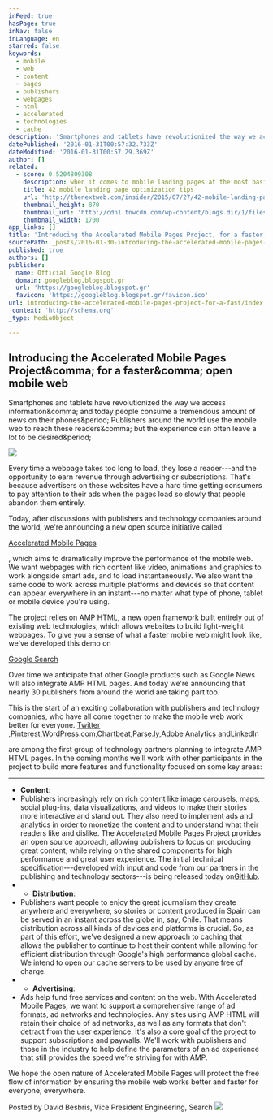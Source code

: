 ```yaml
---
inFeed: true
hasPage: true
inNav: false
inLanguage: en
starred: false
keywords:
  - mobile
  - web
  - content
  - pages
  - publishers
  - webpages
  - html
  - accelerated
  - technologies
  - cache
description: 'Smartphones and tablets have revolutionized the way we access information, and today people consume a tremendous amount of news on their phones. Publishers around the world use the mobile web to reach these readers, but the experience can often leave a lot to be desired.'
datePublished: '2016-01-31T00:57:32.733Z'
dateModified: '2016-01-31T00:57:29.369Z'
author: []
related:
  - score: 0.5204809308
    description: when it comes to mobile landing pages at the most basic level a landing page is the first interaction a customer will have with your website. Getting that first impression right is critical.
    title: 42 mobile landing page optimization tips
    url: 'http://thenextweb.com/insider/2015/07/27/42-mobile-landing-page-optimization-tips/'
    thumbnail_height: 870
    thumbnail_url: 'http://cdn1.tnwcdn.com/wp-content/blogs.dir/1/files/2015/07/optimization.jpg'
    thumbnail_width: 1700
app_links: []
title: 'Introducing the Accelerated Mobile Pages Project, for a faster, open mobile web'
sourcePath: _posts/2016-01-30-introducing-the-accelerated-mobile-pages-project-for-a-fast.md
published: true
authors: []
publisher:
  name: Official Google Blog
  domain: googleblog.blogspot.gr
  url: 'https://googleblog.blogspot.gr'
  favicon: 'https://googleblog.blogspot.gr/favicon.ico'
url: introducing-the-accelerated-mobile-pages-project-for-a-fast/index.html
_context: 'http://schema.org'
_type: MediaObject

---
```

<article style=""><h1>Introducing the Accelerated Mobile Pages Project&amp;comma; for a faster&amp;comma; open mobile web</h1><p>Smartphones and tablets have revolutionized the way we access information&amp;comma; and today people consume a tremendous amount of news on their phones&amp;period; Publishers around the world use the mobile web to reach these readers&amp;comma; but the experience can often leave a lot to be desired&amp;period;</p><img src="https://www.gstatic.com/images/branding/googlelogo/2x/googlelogo_color_284x96dp.png" /></article>

Every time a webpage takes too long to load, they lose a reader---and the opportunity to earn revenue through advertising or subscriptions. That's because advertisers on these websites have a hard time getting consumers to pay attention to their ads when the pages load so slowly that people abandon them entirely.

Today, after discussions with publishers and technology companies around the world, we're announcing a new open source initiative called

[Accelerated Mobile Pages][0]

, which aims to dramatically improve the performance of the mobile web. We want webpages with rich content like video, animations and graphics to work alongside smart ads, and to load instantaneously. We also want the same code to work across multiple platforms and devices so that content can appear everywhere in an instant---no matter what type of phone, tablet or mobile device you're using.

The project relies on AMP HTML, a new open framework built entirely out of existing web technologies, which allows websites to build light-weight webpages. To give you a sense of what a faster mobile web might look like, we've developed this demo on

[Google Search][1]

Over time we anticipate that other Google products such as Google News will also integrate AMP HTML pages. And today we're announcing that nearly 30 publishers from around the world are taking part too.

This is the start of an exciting collaboration with publishers and technology companies, who have all come together to make the mobile web work better for everyone. [Twitter ,][2][Pinterest,][3][WordPress.com,][4][Chartbeat,][5][Parse.ly,][6][Adobe Analytics  ][7]and[LinkedIn ][8]

are among the first group of technology partners planning to integrate AMP HTML pages. In the coming months we'll work with other participants in the project to build more features and functionality focused on some key areas:

* ****
* **Content**: 
* Publishers increasingly rely on rich content like image carousels, maps, social plug-ins, data visualizations, and videos to make their stories more interactive and stand out. They also need to implement ads and analytics in order to monetize the content and to understand what their readers like and dislike. The Accelerated Mobile Pages Project provides an open source approach, allowing publishers to focus on producing great content, while relying on the shared components for high performance and great user experience. The initial technical specification---developed with input and code from our partners in the publishing and technology sectors---is being released today on[GitHub][9].
* * **Distribution**: 
* Publishers want people to enjoy the great journalism they create anywhere and everywhere, so stories or content produced in Spain can be served in an instant across the globe in, say, Chile. That means distribution across all kinds of devices and platforms is crucial. So, as part of this effort, we've designed a new approach to caching that allows the publisher to continue to host their content while allowing for efficient distribution through Google's high performance global cache. We intend to open our cache servers to be used by anyone free of charge.
* * **Advertising**: 
* Ads help fund free services and content on the web. With Accelerated Mobile Pages, we want to support a comprehensive range of ad formats, ad networks and technologies. Any sites using AMP HTML will retain their choice of ad networks, as well as any formats that don't detract from the user experience. It's also a core goal of the project to support subscriptions and paywalls. We'll work with publishers and those in the industry to help define the parameters of an ad experience that still provides the speed we're striving for with AMP.

We hope the open nature of Accelerated Mobile Pages will protect the free flow of information by ensuring the mobile web works better and faster for everyone, everywhere.

Posted by David Besbris, Vice President Engineering, Search
![](https://the-grid-user-content.s3-us-west-2.amazonaws.com/80cb8e64-8ea8-4cb7-88c8-f291491fd8ca.png)

[0]: http://www.ampproject.org/
[1]: http://insidesearch.blogspot.com/2015/10/accelerated-mobile-pages-in-search.html
[2]: http://twitter.com/
[3]: http://pinterest.com/
[4]: http://wordpress.com/
[5]: https://chartbeat.com/
[6]: http://www.parsely.com/
[7]: http://www.adobe.com/marketing-cloud/web-analytics.html
[8]: https://www.linkedin.com/
[9]: https://github.com/ampproject